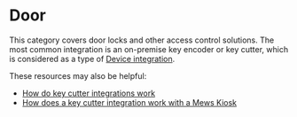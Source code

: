 # Door

This category covers door locks and other access control solutions.
The most common integration is an on-premise key encoder or key cutter, which is considered as a type of [Device integration](devices.md).

These resources may also be helpful:

* [How do key cutter integrations work](https://help.mews.com/s/article/how-do-key-cutter-integrations-work?language=en_US&Language=en_US)
* [How does a key cutter integration work with a Mews Kiosk](https://help.mews.com/s/article/how-does-a-key-cutter-integration-work-with-a-mews-kiosk?language=en_US)
